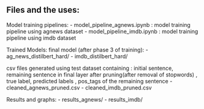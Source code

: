 ## Files and the uses:

Model training pipelines:
    - model_pipeline_agnews.ipynb  : model training pipeline using agnews dataset 
    - model_pipeline_imdb.ipynb  : model training pipeline using imdb dataset

Trained Models:
     final model (after phase 3 of training):
        - ag_news_distilbert_hard/
        - imdb_distilbert_hard/

csv files generated using test dataset  containing  :  initial sentence, remaining sentence in final layer after pruning(after removal of stopwords) , true label,  predicted labels , pos_tags of the remaining sentence
    - cleaned_agnews_pruned.csv
    - cleaned_imdb_pruned.csv

Results and graphs:
    - results_agnews/
    - results_imdb/